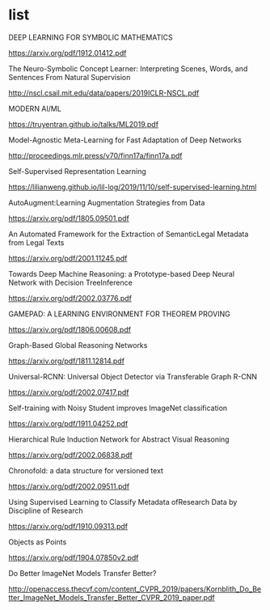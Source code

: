 # list

DEEP LEARNING FOR  SYMBOLIC MATHEMATICS

https://arxiv.org/pdf/1912.01412.pdf


The Neuro-Symbolic Concept Learner: Interpreting Scenes, Words, and Sentences From Natural Supervision

http://nscl.csail.mit.edu/data/papers/2019ICLR-NSCL.pdf


MODERN AI/ML

https://truyentran.github.io/talks/ML2019.pdf


Model-Agnostic Meta-Learning for Fast Adaptation of Deep Networks

http://proceedings.mlr.press/v70/finn17a/finn17a.pdf


Self-Supervised Representation Learning

https://lilianweng.github.io/lil-log/2019/11/10/self-supervised-learning.html


AutoAugment:Learning Augmentation Strategies from Data

https://arxiv.org/pdf/1805.09501.pdf


An Automated Framework for the Extraction of SemanticLegal Metadata from Legal Texts

https://arxiv.org/pdf/2001.11245.pdf


Towards Deep Machine Reasoning: a Prototype-based Deep Neural Network with Decision TreeInference

https://arxiv.org/pdf/2002.03776.pdf


GAMEPAD:  A  LEARNING ENVIRONMENT FOR THEOREM PROVING

https://arxiv.org/pdf/1806.00608.pdf


Graph-Based Global Reasoning Networks

https://arxiv.org/pdf/1811.12814.pdf


Universal-RCNN: Universal Object Detector via Transferable Graph R-CNN

https://arxiv.org/pdf/2002.07417.pdf


Self-training with Noisy Student improves ImageNet classification

https://arxiv.org/pdf/1911.04252.pdf


Hierarchical Rule Induction Network for Abstract Visual Reasoning

https://arxiv.org/pdf/2002.06838.pdf


Chronofold: a data structure for versioned text

https://arxiv.org/pdf/2002.09511.pdf


Using Supervised Learning to Classify Metadata ofResearch Data by Discipline of Research

https://arxiv.org/pdf/1910.09313.pdf


Objects as Points

https://arxiv.org/pdf/1904.07850v2.pdf


Do Better ImageNet Models Transfer Better?

http://openaccess.thecvf.com/content_CVPR_2019/papers/Kornblith_Do_Better_ImageNet_Models_Transfer_Better_CVPR_2019_paper.pdf

